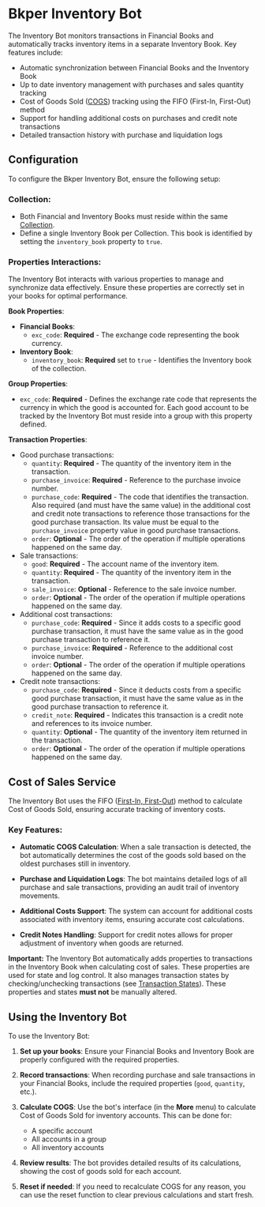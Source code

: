 # Bkper Inventory Bot

The Inventory Bot monitors transactions in Financial Books and automatically tracks inventory items in a separate Inventory Book. Key features include:

- Automatic synchronization between Financial Books and the Inventory Book
- Up to date inventory management with purchases and sales quantity tracking
- Cost of Goods Sold ([COGS](https://www.investopedia.com/terms/c/cogs.asp)) tracking using the FIFO (First-In, First-Out) method
- Support for handling additional costs on purchases and credit note transactions
- Detailed transaction history with purchase and liquidation logs

## Configuration

To configure the Bkper Inventory Bot, ensure the following setup:

### Collection:
   - Both Financial and Inventory Books must reside within the same [Collection](https://help.bkper.com/en/articles/4208937-collections).
   - Define a single Inventory Book per Collection. This book is identified by setting the `inventory_book` property to `true`.

### Properties Interactions:

   The Inventory Bot interacts with various properties to manage and synchronize data effectively. Ensure these properties are correctly set in your books for optimal performance.

   **Book Properties**:
   - **Financial Books**:
     - `exc_code`: **Required** - The exchange code representing the book currency.
   - **Inventory Book**:
     - `inventory_book`: **Required** set to `true` - Identifies the Inventory book of the collection.

   **Group Properties**:
   - `exc_code`: **Required** - Defines the exchange rate code that represents the currency in which the good is accounted for. Each good account to be tracked by the Inventory Bot must reside into a group with this property defined.

   **Transaction Properties**:
- Good purchase transactions:
   - `quantity`: **Required** - The quantity of the inventory item in the transaction.
   - `purchase_invoice`: **Required** - Reference to the purchase invoice number.
   - `purchase_code`: **Required** - The code that identifies the transaction. Also required (and must have the same value) in the additional cost and credit note transactions to reference those transactions for the good purchase transaction. Its value must be equal to the `purchase_invoice` property value in good purchase transactions.
   - `order`: **Optional** - The order of the operation if multiple operations happened on the same day.
- Sale transactions:
   - `good`: **Required** - The account name of the inventory item.
   - `quantity`: **Required** - The quantity of the inventory item in the transaction.
   - `sale_invoice`: **Optional** - Reference to the sale invoice number.
   - `order`: **Optional** - The order of the operation if multiple operations happened on the same day.
- Additional cost transactions:
   - `purchase_code`: **Required** - Since it adds costs to a specific good purchase transaction, it must have the same value as in the good purchase transaction to reference it.
   - `purchase_invoice`: **Required** - Reference to the additional cost invoice number.
   - `order`: **Optional** - The order of the operation if multiple operations happened on the same day.
- Credit note transactions:
   - `purchase_code`: **Required** - Since it deducts costs from a specific good purchase transaction, it must have the same value as in the good purchase transaction to reference it.
   - `credit_note`: **Required** - Indicates this transaction is a credit note and references to its invoice number.
   - `quantity`: **Optional** - The quantity of the inventory item returned in the transaction.
   - `order`: **Optional** - The order of the operation if multiple operations happened on the same day.

## Cost of Sales Service

The Inventory Bot uses the FIFO ([First-In, First-Out](https://medium.com/magnimetrics/first-in-first-out-fifo-inventory-costing-f0bc00096a59)) method to calculate Cost of Goods Sold, ensuring accurate tracking of inventory costs.

### Key Features:

- **Automatic COGS Calculation**: When a sale transaction is detected, the bot automatically determines the cost of the goods sold based on the oldest purchases still in inventory.

- **Purchase and Liquidation Logs**: The bot maintains detailed logs of all purchase and sale transactions, providing an audit trail of inventory movements.

- **Additional Costs Support**: The system can account for additional costs associated with inventory items, ensuring accurate cost calculations.

- **Credit Notes Handling**: Support for credit notes allows for proper adjustment of inventory when goods are returned.

**Important:**
The Inventory Bot automatically adds properties to transactions in the Inventory Book when calculating cost of sales. These properties are used for state and log control. It also manages transaction states by checking/unchecking transactions (see [Transaction States](https://help.bkper.com/en/articles/2569149-transaction-status)). These properties and states **must not** be manually altered.

## Using the Inventory Bot

To use the Inventory Bot:

1. **Set up your books**: Ensure your Financial Books and Inventory Book are properly configured with the required properties.

2. **Record transactions**: When recording purchase and sale transactions in your Financial Books, include the required properties (`good`, `quantity`, etc.).

3. **Calculate COGS**: Use the bot's interface (in the **More** menu) to calculate Cost of Goods Sold for inventory accounts. This can be done for:
   - A specific account
   - All accounts in a group
   - All inventory accounts

4. **Review results**: The bot provides detailed results of its calculations, showing the cost of goods sold for each account.

5. **Reset if needed**: If you need to recalculate COGS for any reason, you can use the reset function to clear previous calculations and start fresh.